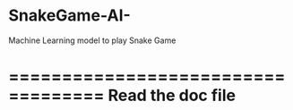 # SnakeGame-AI-
Machine Learning model to play Snake Game

===================================
Read the doc file
===================================
